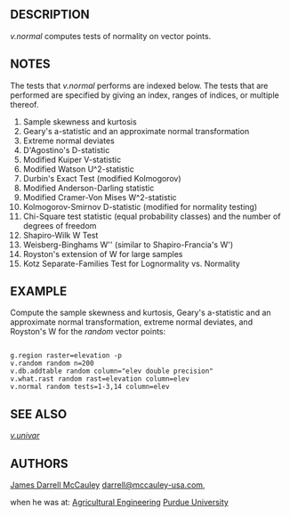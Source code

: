 
## DESCRIPTION

*v.normal* computes tests of normality on vector points.

## NOTES

The tests that *v.normal* performs are indexed
below. The tests that are performed are specified by
giving an index, ranges of indices, or multiple thereof.

1. Sample skewness and kurtosis
2. Geary's a-statistic and an approximate normal transformation
3. Extreme normal deviates
4. D'Agostino's D-statistic
5. Modified Kuiper V-statistic
6. Modified Watson U^2-statistic
7. Durbin's Exact Test (modified Kolmogorov)
8. Modified Anderson-Darling statistic
9. Modified Cramer-Von Mises W^2-statistic
10. Kolmogorov-Smirnov D-statistic (modified for normality testing)
11. Chi-Square test statistic (equal probability classes) and
    the number of degrees of freedom
12. Shapiro-Wilk W Test
13. Weisberg-Binghams W'' (similar to Shapiro-Francia's W')
14. Royston's extension of W for large samples
15. Kotz Separate-Families Test for Lognormality vs. Normality

## EXAMPLE

Compute the sample skewness and kurtosis, Geary's
a-statistic and an approximate normal transformation,
extreme normal deviates, and Royston's W for the
*random* vector points:

```

g.region raster=elevation -p
v.random random n=200
v.db.addtable random column="elev double precision"
v.what.rast random rast=elevation column=elev
v.normal random tests=1-3,14 column=elev

```

## SEE ALSO

*[v.univar](v.univar.html)*

## AUTHORS

[James Darrell McCauley](http://mccauley-usa.com/)
<darrell@mccauley-usa.com>,

when he was at:
[Agricultural Engineering](https://engineering.purdue.edu/ABE/)
[Purdue University](http://www.purdue.edu/)
